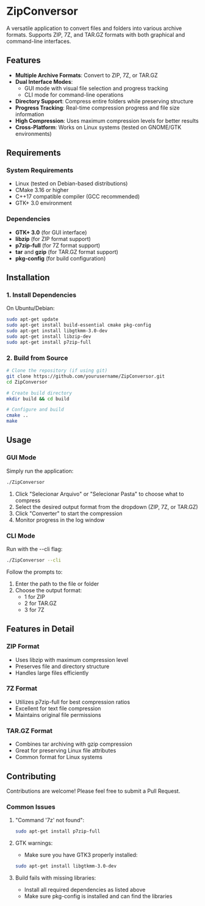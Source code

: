 # ZipConversor

A versatile application to convert files and folders into various archive formats. Supports ZIP, 7Z, and TAR.GZ formats with both graphical and command-line interfaces.

## Features

- **Multiple Archive Formats**: Convert to ZIP, 7Z, or TAR.GZ
- **Dual Interface Modes**: 
  - GUI mode with visual file selection and progress tracking
  - CLI mode for command-line operations
- **Directory Support**: Compress entire folders while preserving structure
- **Progress Tracking**: Real-time compression progress and file size information
- **High Compression**: Uses maximum compression levels for better results
- **Cross-Platform**: Works on Linux systems (tested on GNOME/GTK environments)

## Requirements

### System Requirements
- Linux (tested on Debian-based distributions)
- CMake 3.16 or higher
- C++17 compatible compiler (GCC recommended)
- GTK+ 3.0 environment

### Dependencies
- **GTK+ 3.0** (for GUI interface)
- **libzip** (for ZIP format support)
- **p7zip-full** (for 7Z format support)
- **tar** and **gzip** (for TAR.GZ format support)
- **pkg-config** (for build configuration)

## Installation

### 1. Install Dependencies

On Ubuntu/Debian:
```bash
sudo apt-get update
sudo apt-get install build-essential cmake pkg-config
sudo apt-get install libgtkmm-3.0-dev
sudo apt-get install libzip-dev
sudo apt-get install p7zip-full
```

### 2. Build from Source

```bash
# Clone the repository (if using git)
git clone https://github.com/yourusername/ZipConversor.git
cd ZipConversor

# Create build directory
mkdir build && cd build

# Configure and build
cmake ..
make
```

## Usage

### GUI Mode

Simply run the application:
```bash
./ZipConversor
```

1. Click "Selecionar Arquivo" or "Selecionar Pasta" to choose what to compress
2. Select the desired output format from the dropdown (ZIP, 7Z, or TAR.GZ)
3. Click "Converter" to start the compression
4. Monitor progress in the log window

### CLI Mode

Run with the --cli flag:
```bash
./ZipConversor --cli
```

Follow the prompts to:
1. Enter the path to the file or folder
2. Choose the output format:
   - 1 for ZIP
   - 2 for TAR.GZ
   - 3 for 7Z

## Features in Detail

### ZIP Format
- Uses libzip with maximum compression level
- Preserves file and directory structure
- Handles large files efficiently

### 7Z Format
- Utilizes p7zip-full for best compression ratios
- Excellent for text file compression
- Maintains original file permissions

### TAR.GZ Format
- Combines tar archiving with gzip compression
- Great for preserving Linux file attributes
- Common format for Linux systems

## Contributing

Contributions are welcome! Please feel free to submit a Pull Request.

### Common Issues

1. "Command '7z' not found":
   ```bash
   sudo apt-get install p7zip-full
   ```

2. GTK warnings:
   - Make sure you have GTK3 properly installed:
   ```bash
   sudo apt-get install libgtkmm-3.0-dev
   ```

3. Build fails with missing libraries:
   - Install all required dependencies as listed above
   - Make sure pkg-config is installed and can find the libraries
